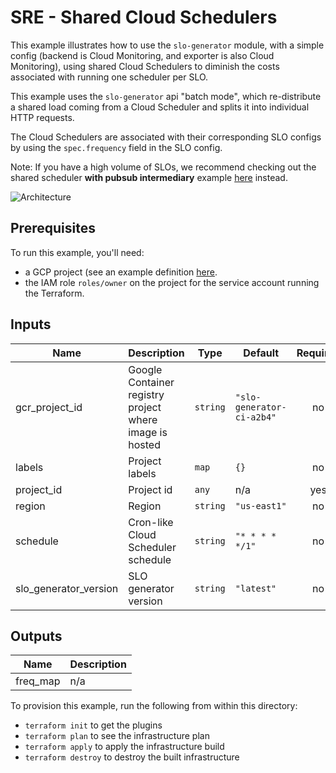 # SRE - Shared Cloud Schedulers

This example illustrates how to use the `slo-generator` module, with a simple
config (backend is Cloud Monitoring, and exporter is also Cloud Monitoring),
using shared Cloud Schedulers to diminish the costs associated with running
one scheduler per SLO.

This example uses the `slo-generator` api "batch mode", which re-distribute a
shared load coming from a Cloud Scheduler and splits it into individual HTTP
requests.

The Cloud Schedulers are associated with their corresponding SLO configs by
using the `spec.frequency` field in the SLO config.

Note: If you have a high volume of SLOs, we recommend checking out the shared
scheduler **with pubsub intermediary** example [here](../sre_shared_schedulers_pubsub)
instead.

![Architecture](./arch.png)

## Prerequisites

To run this example, you'll need:

- a GCP project (see an example definition [here](../../test/setup/main.tf).
- the IAM role `roles/owner` on the project for the service account running the Terraform.


<!-- BEGINNING OF PRE-COMMIT-TERRAFORM DOCS HOOK -->
## Inputs

| Name | Description | Type | Default | Required |
|------|-------------|------|---------|:--------:|
| gcr\_project\_id | Google Container registry project where image is hosted | `string` | `"slo-generator-ci-a2b4"` | no |
| labels | Project labels | `map` | `{}` | no |
| project\_id | Project id | `any` | n/a | yes |
| region | Region | `string` | `"us-east1"` | no |
| schedule | Cron-like Cloud Scheduler schedule | `string` | `"* * * * */1"` | no |
| slo\_generator\_version | SLO generator version | `string` | `"latest"` | no |

## Outputs

| Name | Description |
|------|-------------|
| freq\_map | n/a |

<!-- END OF PRE-COMMIT-TERRAFORM DOCS HOOK -->

To provision this example, run the following from within this directory:
- `terraform init` to get the plugins
- `terraform plan` to see the infrastructure plan
- `terraform apply` to apply the infrastructure build
- `terraform destroy` to destroy the built infrastructure
